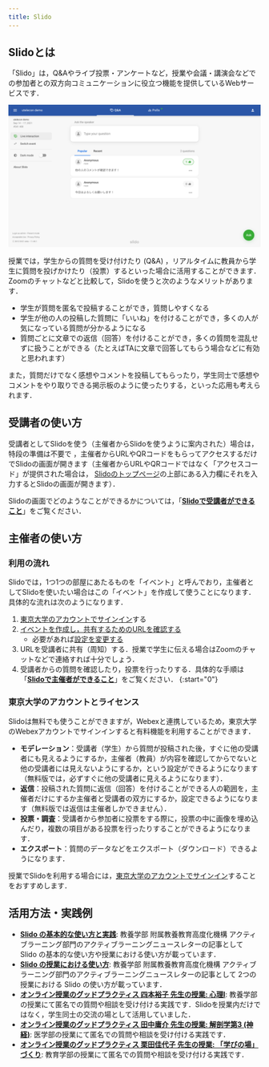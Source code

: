 ```yaml
---
title: Slido
---
```


## Slidoとは

「Slido」は，Q&Aやライブ投票・アンケートなど，授業や会議・講演会などでの参加者との双方向コミュニケーションに役立つ機能を提供しているWebサービスです．

<img src="img/audience_qa_3.png">

授業では，学生からの質問を受け付けたり (Q&A) ，リアルタイムに教員から学生に質問を投げかけたり（投票）するといった場合に活用することができます．Zoomのチャットなどと比較して，Slidoを使うと次のようなメリットがあります．

- 学生が質問を匿名で投稿することができ，質問しやすくなる
- 学生が他の人の投稿した質問に「いいね」を付けることができ，多くの人が気になっている質問が分かるようになる
- 質問ごとに文章での返信（回答）を付けることができ，多くの質問を混乱せずに扱うことができる（たとえばTAに文章で回答してもらう場合などに有効と思われます）

また，質問だけでなく感想やコメントを投稿してもらったり，学生同士で感想やコメントをやり取りできる掲示板のように使ったりする，といった応用も考えられます．

## 受講者の使い方

受講者としてSlidoを使う（主催者からSlidoを使うように案内された）場合は，特段の準備は不要で
，主催者からURLやQRコードをもらってアクセスするだけでSlidoの画面が開きます（主催者からURLやQRコードではなく「アクセスコード」が提供された場合は， [Slidoのトップページ](https://www.sli.do/jp)の上部にある入力欄にそれを入力するとSlidoの画面が開きます）．

Slidoの画面でどのようなことができるかについては，「**[Slidoで受講者ができること](how_to_use_audience)**」をご覧ください．

## 主催者の使い方

### 利用の流れ

Slidoでは，1つ1つの部屋にあたるものを「イベント」と呼んでおり，主催者としてSlidoを使いたい場合はこの「イベント」を作成して使うことになります．具体的な流れは次のようになります．

1. [東京大学のアカウントでサインイン](login)する
1. [イベントを作成し，共有するためのURLを確認する](create_event)
    - 必要があれば[設定を変更する](change_event_settings)
1. URLを受講者に共有（周知）する．授業で学生に伝える場合はZoomのチャットなどで連絡すれば十分でしょう．
1. 受講者からの質問を確認したり，投票を行ったりする．具体的な手順は「**[Slidoで主催者ができること](how_to_use_host)**」をご覧ください．
{:start="0"}

### 東京大学のアカウントとライセンス

Slidoは無料でも使うことができますが，Webexと連携しているため，東京大学のWebexアカウントでサインインすると有料機能を利用することができます．

* **モデレーション**：受講者（学生）から質問が投稿された後，すぐに他の受講者にも見えるようにするか，主催者（教員）が内容を確認してからでないと他の受講者には見えないようにするか，という設定ができるようになります（無料版では，必ずすぐに他の受講者に見えるようになります）．
* **返信**：投稿された質問に返信（回答）を付けることができる人の範囲を，主催者だけにするか主催者と受講者の双方にするか，設定できるようになります（無料版では返信は主催者しかできません）．
* **投票・調査**：受講者から参加者に投票をする際に，投票の中に画像を埋め込んだり，複数の項目がある投票を行ったりすることができるようになります．
* **エクスポート**：質問のデータなどをエクスポート（ダウンロード）できるようになります．

授業でSlidoを利用する場合には，[東京大学のアカウントでサインイン](login)することをおすすめします．

## 活用方法・実践例

* **[Slido の基本的な使い方と実践](https://dalt.c.u-tokyo.ac.jp/wp-content/uploads/2019/02/KOMEX-DALT-Newsletter-201806.pdf)**: 教養学部 附属教養教育高度化機構 アクティブラーニング部門のアクティブラーニングニュースレターの記事として Slido の基本的な使い方や授業における使い方が載っています．
* **[Slido の授業における使い方](https://dalt.c.u-tokyo.ac.jp/wp-content/uploads/2019/07/KOMEX-DALT-Newsletter-201907.pdf)**: 教養学部 附属教養教育高度化機構 アクティブラーニング部門のアクティブラーニングニュースレターの記事として 2つの授業における Slido の使い方が載っています．
* **[オンライン授業のグッドプラクティス 四本裕子 先生の授業: 心理I](/good-practice/interview/yotsumoto)**: 教養学部の授業にて匿名での質問や相談を受け付ける実践です．Slidoを授業内だけではなく，学生同士の交流の場として活用していました．
* **[オンライン授業のグッドプラクティス 田中庸介 先生の授業: 解剖学第3 (神経)](/good-practice/interview/tanaka)**: 医学部の授業にて匿名での質問や相談を受け付ける実践です．
* **[オンライン授業のグッドプラクティス 栗田佳代子 先生の授業: 「学びの場」づくり](/good-practice/interview/kurita)**: 教育学部の授業にて匿名での質問や相談を受け付ける実践です．

